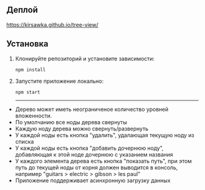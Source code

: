 ## Деплой

https://kirsawka.github.io/tree-view/

## Установка

1. Клонируйте репозиторий и установите зависимости:

   `npm install`

2. Запустите приложение локально:

   `npm start`
   
   ----

- Дерево может иметь неограниченое количество уровней вложенности.
- По умолчанию все ноды дерева свернуты
- Каждую ноду дерева можно свернуть/развернуть
- У каждой ноды есть кнопка "удалить", удалающая текущую ноду из списка
- У каждой ноды есть кнопка "добавить дочернюю ноду", добавляющая к этой ноде дочернюю с указанием названия 
- У каждого элемента дерева есть кнопка "показать путь", при этом путь до текущей ноды от корня должен выводится в консоль, например "guitars > electric > gibson > les paul"
- Приложение поддерживает асинхронную загрузку данных
